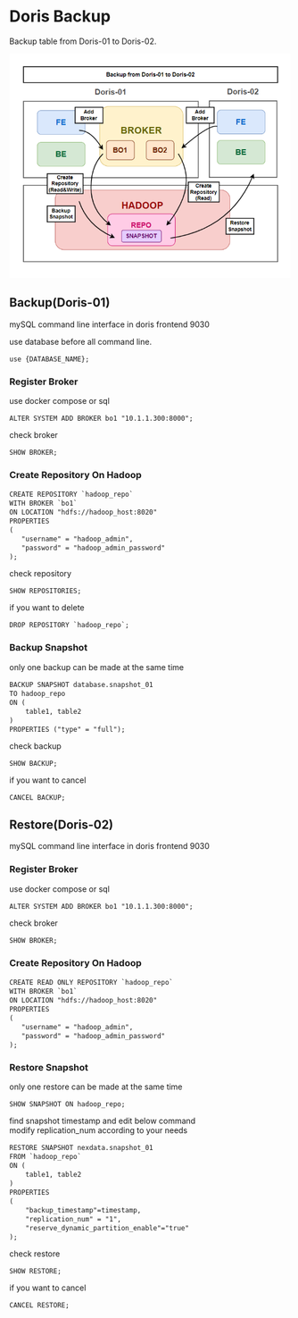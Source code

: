 # Doris Backup

Backup table from Doris-01 to Doris-02.  

![image](./backup.png)

## Backup(Doris-01)

mySQL command line interface in doris frontend 9030  

use database before all command line.  
```
use {DATABASE_NAME};
```

### Register Broker

use docker compose or sql  

```
ALTER SYSTEM ADD BROKER bo1 "10.1.1.300:8000";
```

check broker  
```
SHOW BROKER;
```

### Create Repository On Hadoop

```
CREATE REPOSITORY `hadoop_repo`
WITH BROKER `bo1`
ON LOCATION "hdfs://hadoop_host:8020"
PROPERTIES
(
   "username" = "hadoop_admin",
   "password" = "hadoop_admin_password"
);

```

check repository
```
SHOW REPOSITORIES;
```

if you want to delete
```
DROP REPOSITORY `hadoop_repo`;
```

### Backup Snapshot

only one backup can be made at the same time  

```
BACKUP SNAPSHOT database.snapshot_01
TO hadoop_repo
ON (
    table1, table2
)
PROPERTIES ("type" = "full");
```

check backup
```
SHOW BACKUP;
```

if you want to cancel
```
CANCEL BACKUP;
```


## Restore(Doris-02)

mySQL command line interface in doris frontend 9030  

### Register Broker

use docker compose or sql  

```
ALTER SYSTEM ADD BROKER bo1 "10.1.1.300:8000";
```

check broker  
```
SHOW BROKER;
```

### Create Repository On Hadoop

```
CREATE READ ONLY REPOSITORY `hadoop_repo`
WITH BROKER `bo1`
ON LOCATION "hdfs://hadoop_host:8020"
PROPERTIES
(
   "username" = "hadoop_admin",
   "password" = "hadoop_admin_password"
);
```

### Restore Snapshot

only one restore can be made at the same time  

```
SHOW SNAPSHOT ON hadoop_repo;
```
find snapshot timestamp and edit below command  
modify replication_num according to your needs  

```
RESTORE SNAPSHOT nexdata.snapshot_01
FROM `hadoop_repo`
ON (
    table1, table2
)
PROPERTIES
(
    "backup_timestamp"=timestamp,
    "replication_num" = "1",
    "reserve_dynamic_partition_enable"="true"
);

```

check restore
```
SHOW RESTORE;
```

if you want to cancel
```
CANCEL RESTORE;
```